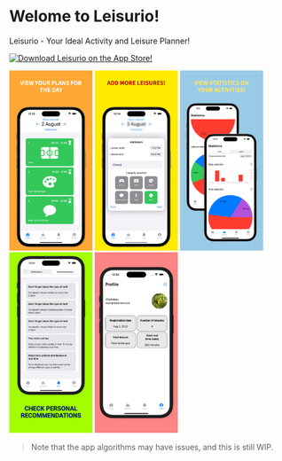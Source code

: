 # Welome to Leisurio!
Leisurio - Your Ideal Activity and Leisure Planner!

[![Download Leisurio on the App Store!](https://dbsqho33cgp4y.cloudfront.net/github/app-store-badge.png)](https://apps.apple.com/app/leisurio/id6456845739)

<p float="left">
  <img src="1.png" width="150" />
  <img src="2.png" width="150" />
  <img src="3.png" width="150" />
  <img src="4.png" width="150" />
  <img src="5.png" width="150" />
</p>

> Note that the app algorithms may have issues, and this is still WIP.
